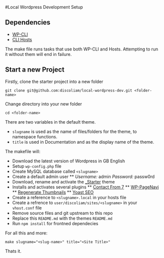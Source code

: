 #Local Wordpress Development Setup

## Dependencies
* [WP-CLI](http://wp-cli.org/)
* [CLI Hosts](https://github.com/alphabetum/hosts)

The make file runs tasks that use both WP-CLI and Hosts. Attempting to run it without them will end in failure.

## Start a new Project

Firstly, clone the starter project into a new folder

`git clone git@github.com:discoliam/local-wordpress-dev.git <folder-name>`

Change directory into your new folder 

`cd <folder-name>`

There are two variables in the default theme.

* `slugname` is used as the name of files/folders for the theme, to namespace functions.
* `title` is used in Documentation and as the display name of the theme.

The makefile will:

* Download the latest version of Wordpress in GB English
* Setup `wp-config.php` file
* Create MySQL database called `<slugname>`
* Create a default admin user
** *Username:* admin *Password:* passw0rd
* Download, rename and activate the [_Starter](https://github.com/discoliam/_starter) theme
* Installs and activates several plugins
** [Contact From 7](http://contactform7.com/)
** [WP-PageNavi](https://en-gb.wordpress.org/plugins/wp-pagenavi/)
** [Regenerate Thumbnails](https://en-gb.wordpress.org/plugins/regenerate-thumbnails/)
** [Yoast SEO](https://en-gb.wordpress.org/plugins/wordpress-seo/)
* Create a reference to `<slugname>.local` in your hosts file
* Create a refrence to `user/discoliam/sites/<slugname>` in your `vhost.conf` file
* Remove source files and git upstream to this repo
* Replace this `README.md` with the themes `README.md`
* Run `npm install` for frontned dependecies

For all this and more: 

`make slugname="<slug-name>" title="<Site Title>"`

Thats it.